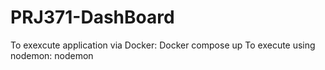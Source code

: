 # PRJ371-DashBoard

To exexcute application via Docker: Docker compose up
To execute using nodemon: nodemon
